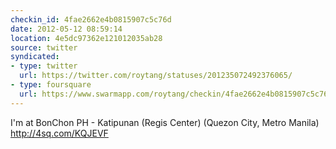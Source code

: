 ```yaml
---
checkin_id: 4fae2662e4b0815907c5c76d
date: 2012-05-12 08:59:14
location: 4e5dc97362e121012035ab28
source: twitter
syndicated:
- type: twitter
  url: https://twitter.com/roytang/statuses/201235072492376065/
- type: foursquare
  url: https://www.swarmapp.com/roytang/checkin/4fae2662e4b0815907c5c76d
---
```


I'm at BonChon PH - Katipunan (Regis Center) (Quezon City, Metro Manila) http://4sq.com/KQJEVF